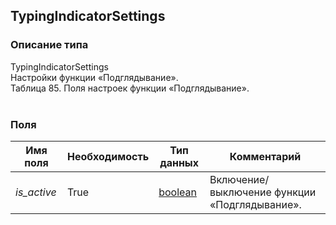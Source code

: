
## TypingIndicatorSettings

### Описание типа
TypingIndicatorSettings<br/>Настройки функции «Подглядывание».<br/>Таблица 85. Поля настроек функции «Подглядывание».<br/><br/>
### Поля

| Имя поля | Необходимость | Тип данных | Комментарий |
|---|---|---|---|
|*is_active*|True|[boolean](/docs/types/boolean.md)|Включение/выключение функции «Подглядывание».<br/>|
